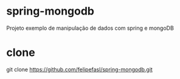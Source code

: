 # spring-mongodb
Projeto exemplo de manipulação de dados com spring e mongoDB

# clone
git clone https://github.com/felipefasl/spring-mongodb.git
